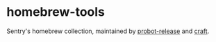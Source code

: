 # homebrew-tools

Sentry's homebrew collection, maintained by [probot-release](https://github.com/getsentry/probot-release) and [craft](https://github.com/getsentry/craft).

